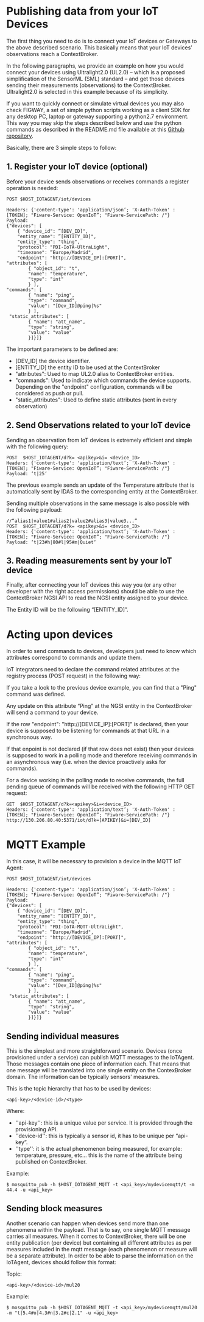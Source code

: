 # Publishing data from your IoT Devices #

The first thing you need to do is to connect your IoT devices or Gateways to the above described scenario. This basically means that your IoT devices’ observations reach a ContextBroker.

In the following paragraphs, we provide an example on how you would connect your devices using Ultralight2.0 (UL2.0) – which is a proposed simplification of the SensorML (SML) standard – and get those devices sending  their measurements (observations) to the ContextBroker. Ultralight2.0 is selected in this example because of its simplicity. 

If you want to quickly connect or simulate virtual devices you may also check FIGWAY, a set of simple python scripts working as a client SDK for any desktop PC, laptop or gateway supporting a python2.7 environment. This way you may skip the steps described below and use the python commands as described in the README.md file available at this [Github repository](https://github.com/telefonicaid/fiware-figway).


Basically, there are 3 simple steps to follow:


## 1.    Register your IoT device (optional) ##

Before your device sends observations or receives commands a register operation is needed:

```
POST $HOST_IOTAGENT/iot/devices

Headers: {'content-type': 'application/json’; 'X-Auth-Token' : [TOKEN]; "Fiware-Service: OpenIoT”; "Fiware-ServicePath: /"}
Payload:
{"devices": [
	{ "device_id": ”[DEV_ID]",
  	"entity_name": ”[ENTITY_ID]",
  	"entity_type": "thing",
 	"protocol": "PDI-IoTA-UltraLight",
  	"timezone": ”Europe/Madrid",
	"endpoint": "http://[DEVICE_IP]:[PORT]",
"attributes": [
    	{ "object_id": "t",
      	"name": "temperature",
      	"type": "int"
    	} ],
"commands": [
    	{ "name": "ping",
      	"type": "command",
      	"value": "[Dev_ID]@ping|%s"
    	} ],
 "static_attributes": [
    	{ "name": "att_name",
      	"type": "string",
      	"value": "value"
    	}]}]}
```

The important parameters to be defined are:

- [DEV_ID] the device identifier.
- [ENTITY_ID] the entity ID to be used at the ContextBroker
- "attributes": Used to map UL2.0 alias to ContextBroker entities.
- "commands": Used to indicate which commands the device supports. Depending on the "endpoint" configuration, commands will be considered as push or pull.
- "static_attributes": Used to define static attributes (sent in every observation)

## 2.     Send Observations related to your IoT device ##

Sending an observation from IoT devices is extremely efficient and simple with the following query:

```
POST  $HOST_IOTAGENT/d?k= <apikey>&i= <device_ID>
Headers: {'content-type': 'application/text’; 'X-Auth-Token' : [TOKEN]; "Fiware-Service: OpenIoT”; "Fiware-ServicePath: /"}
Payload: ‘t|25‘
```

The previous example sends an update of the Temperature attribute that is automatically sent by IDAS to the corresponding entity at the ContextBroker.

Sending multiple observations in the same message is also possible with the following payload:

```
//“alias1|value1#alias2|value2#alias3|value3...”
POST  $HOST_IOTAGENT/d?k= <apikey>&i= <device_ID>
Headers: {'content-type': 'application/text’; 'X-Auth-Token' : [TOKEN]; "Fiware-Service: OpenIoT”; "Fiware-ServicePath: /"}
Payload: ‘t|23#h|80#l|95#m|Quiet‘
```

## 3.     Reading measurements sent by your IoT device ##

Finally, after connecting your IoT devices this way you (or any other developer with the right access permissions) should be able to use the ContextBroker NGSI API to read the NGSI entity assigned to your device. 

The Entity ID will be the following “[ENTITY_ID]”.



# Acting upon devices #

In order to send commands to devices, developers just need to know which attributes correspond to commands and update them.

IoT integrators need to declare the command related attributes at the registry process (POST request) in the following way:

If you take a look to the previous device example, you can find that a "Ping" command was defined. 

Any update on this attribute “Ping” at the NGSI entity in the ContextBroker will send a command to your device.

If the row "endpoint": "http://[DEVICE_IP]:[PORT]" is declared, then your device is supposed to be listening for commands at that URL in a synchronous way.

If that enpoint is not declared (if that row does not exist) then your devices is supposed to work in a polling mode and therefore receiving commands in an asynchronous way (i.e. when the device proactively asks for commands).

For a device working in the polling mode to receive commands, the full pending queue of commands will be received with the following HTTP GET request:

 
```
GET  $HOST_IOTAGENT/d?k=<apikey>&i=<device_ID>
Headers: {'content-type': 'application/text’; 'X-Auth-Token' : [TOKEN]; "Fiware-Service: OpenIoT”; "Fiware-ServicePath: /"}
http://130.206.80.40:5371/iot/d?k=[APIKEY]&i=[DEV_ID]

```

# MQTT Example #

In this case, it will be necessary to provision a device in the MQTT IoT Agent:


```
POST $HOST_IOTAGENT/iot/devices

Headers: {'content-type': 'application/json’; 'X-Auth-Token' : [TOKEN]; "Fiware-Service: OpenIoT”; "Fiware-ServicePath: /"}
Payload:
{"devices": [
	{ "device_id": ”[DEV_ID]",
  	"entity_name": ”[ENTITY_ID]",
  	"entity_type": "thing",
 	"protocol": "PDI-IoTA-MQTT-UltraLight",
  	"timezone": ”Europe/Madrid",
	"endpoint": "http://[DEVICE_IP]:[PORT]",
"attributes": [
    	{ "object_id": "t",
      	"name": "temperature",
      	"type": "int"
    	} ],
"commands": [
    	{ "name": "ping",
      	"type": "command",
      	"value": "[Dev_ID]@ping|%s"
    	} ],
 "static_attributes": [
    	{ "name": "att_name",
      	"type": "string",
      	"value": "value"
    	}]}]}
```



## Sending individual measures ##

This is the simplest and more straightforward scenario. Devices (once provisioned under a service) can publish MQTT messages to the IoTAgent. Those messages contain one piece of information each. That means that one message will be translated into one single entity on the ContexBroker domain. The information can be typically sensors' measures.

This is the topic hierarchy that has to be used by devices:

```
<api-key>/<device-id>/<type>
```

Where:

-  ''api-key'': this is a unique value per service. It is provided through the provisioning API.
-  ''device-id'': this is typically a sensor id, it has to be unique per “api-key”.
- ''type'': it is the actual phenomenon being measured, for example: temperature, pressure, etc… this is the name of the attribute being published on ContextBroker.

Example:

```
$ mosquitto_pub -h $HOST_IOTAGENT_MQTT -t <api_key>/mydevicemqtt/t -m 44.4 -u <api_key>
```

## Sending block measures ##

Another scenario can happen when devices send more than one phenomena within the payload. That is to say, one single MQTT message carries all measures. When it comes to ContextBroker, there will be one entity publication (per device) but containing all different attributes as per measures included in the mqtt message (each phenomenon or measure will be a separate attribute). In order to be able to parse the information on the IoTAgent, devices should follow this format:

Topic:

```
<api-key>/<device-id>/mul20
```

Example:

```
$ mosquitto_pub -h $HOST_IOTAGENT_MQTT -t <api_key>/mydevicemqtt/mul20 -m "t|5.4#o|4.3#n|3.2#c|2.1" -u <api_key>
```

 
